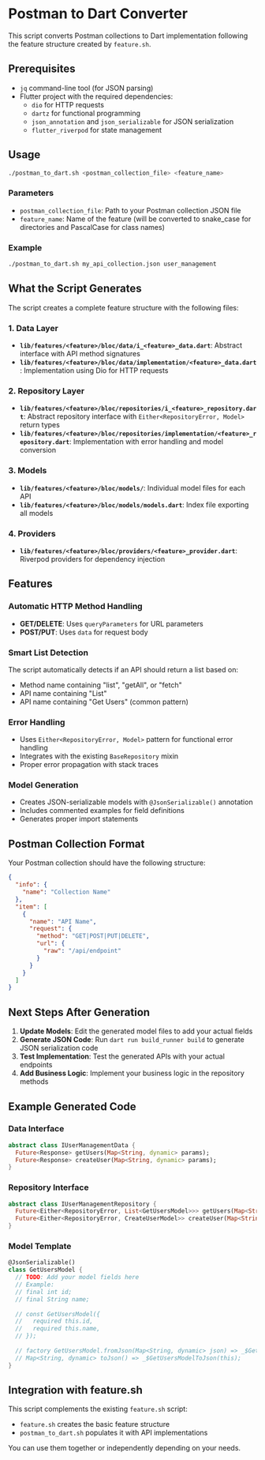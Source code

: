 # Postman to Dart Converter

This script converts Postman collections to Dart implementation following the feature structure created by `feature.sh`.

## Prerequisites

- `jq` command-line tool (for JSON parsing)
- Flutter project with the required dependencies:
  - `dio` for HTTP requests
  - `dartz` for functional programming
  - `json_annotation` and `json_serializable` for JSON serialization
  - `flutter_riverpod` for state management

## Usage

```bash
./postman_to_dart.sh <postman_collection_file> <feature_name>
```

### Parameters

- `postman_collection_file`: Path to your Postman collection JSON file
- `feature_name`: Name of the feature (will be converted to snake_case for directories and PascalCase for class names)

### Example

```bash
./postman_to_dart.sh my_api_collection.json user_management
```

## What the Script Generates

The script creates a complete feature structure with the following files:

### 1. Data Layer
- **`lib/features/<feature>/bloc/data/i_<feature>_data.dart`**: Abstract interface with API method signatures
- **`lib/features/<feature>/bloc/data/implementation/<feature>_data.dart`**: Implementation using Dio for HTTP requests

### 2. Repository Layer
- **`lib/features/<feature>/bloc/repositories/i_<feature>_repository.dart`**: Abstract repository interface with `Either<RepositoryError, Model>` return types
- **`lib/features/<feature>/bloc/repositories/implementation/<feature>_repository.dart`**: Implementation with error handling and model conversion

### 3. Models
- **`lib/features/<feature>/bloc/models/`**: Individual model files for each API
- **`lib/features/<feature>/bloc/models/models.dart`**: Index file exporting all models

### 4. Providers
- **`lib/features/<feature>/bloc/providers/<feature>_provider.dart`**: Riverpod providers for dependency injection

## Features

### Automatic HTTP Method Handling
- **GET/DELETE**: Uses `queryParameters` for URL parameters
- **POST/PUT**: Uses `data` for request body

### Smart List Detection
The script automatically detects if an API should return a list based on:
- Method name containing "list", "getAll", or "fetch"
- API name containing "List"
- API name containing "Get Users" (common pattern)

### Error Handling
- Uses `Either<RepositoryError, Model>` pattern for functional error handling
- Integrates with the existing `BaseRepository` mixin
- Proper error propagation with stack traces

### Model Generation
- Creates JSON-serializable models with `@JsonSerializable()` annotation
- Includes commented examples for field definitions
- Generates proper import statements

## Postman Collection Format

Your Postman collection should have the following structure:

```json
{
  "info": {
    "name": "Collection Name"
  },
  "item": [
    {
      "name": "API Name",
      "request": {
        "method": "GET|POST|PUT|DELETE",
        "url": {
          "raw": "/api/endpoint"
        }
      }
    }
  ]
}
```

## Next Steps After Generation

1. **Update Models**: Edit the generated model files to add your actual fields
2. **Generate JSON Code**: Run `dart run build_runner build` to generate JSON serialization code
3. **Test Implementation**: Test the generated APIs with your actual endpoints
4. **Add Business Logic**: Implement your business logic in the repository methods

## Example Generated Code

### Data Interface
```dart
abstract class IUserManagementData {
  Future<Response> getUsers(Map<String, dynamic> params);
  Future<Response> createUser(Map<String, dynamic> params);
}
```

### Repository Interface
```dart
abstract class IUserManagementRepository {
  Future<Either<RepositoryError, List<GetUsersModel>>> getUsers(Map<String, dynamic> params);
  Future<Either<RepositoryError, CreateUserModel>> createUser(Map<String, dynamic> params);
}
```

### Model Template
```dart
@JsonSerializable()
class GetUsersModel {
  // TODO: Add your model fields here
  // Example:
  // final int id;
  // final String name;
  
  // const GetUsersModel({
  //   required this.id,
  //   required this.name,
  // });
  
  // factory GetUsersModel.fromJson(Map<String, dynamic> json) => _$GetUsersModelFromJson(json);
  // Map<String, dynamic> toJson() => _$GetUsersModelToJson(this);
}
```

## Integration with feature.sh

This script complements the existing `feature.sh` script:
- `feature.sh` creates the basic feature structure
- `postman_to_dart.sh` populates it with API implementations

You can use them together or independently depending on your needs. 